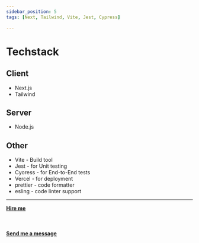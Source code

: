 ```yaml
---
sidebar_position: 5
tags: [Next, Tailwind, Vite, Jest, Cypress]

---
```


# Techstack

## Client
- Next.js
- Tailwind

## Server
- Node.js
## Other
- Vite - Build tool
- Jest - for Unit testing
- Cyoress - for End-to-End tests
- Vercel - for deployment
- prettier - code formatter
- esling - code linter support

<hr></hr>

<a href="https://calendly.com/mattherzog/business-chat" target="_blank"><b><u>Hire me</u></b></a>
<br></br>
<br></br>
<a href="mailto:matt@mattherzog.me" target="_blank"><b><u>Send me a message</u></b></a>